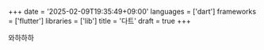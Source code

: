 +++
date = '2025-02-09T19:35:49+09:00'
languages = ['dart']
frameworks = ['flutter']
libraries = ['lib']
title = '다트'
draft = true
+++

와하하하
